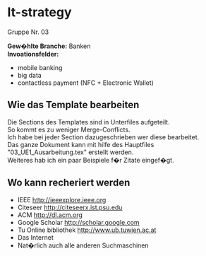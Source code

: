 It-strategy
===========

Gruppe Nr. 03

**Gew�hlte Branche:** Banken<br/>
**Invoationsfelder:**
- mobile banking
- big data
- contactless payment (NFC + Electronic Wallet)

Wie das Template bearbeiten
-----------
Die Sections des Templates sind in Unterfiles aufgeteilt. <br/>
So kommt es zu weniger Merge-Conflicts.<br/>
Ich habe bei jeder Section dazugeschrieben wer diese bearbeitet.<br/>
Das ganze Dokument kann mit hilfe des Hauptfiles "03_UE1_Ausarbeitung.tex" erstellt werden.<br/>
Weiteres hab ich ein paar Beispiele f�r Zitate eingef�gt.<br/>

Wo kann recheriert werden
-----------
- IEEE http://ieeexplore.ieee.org
- Citeseer http://citeseerx.ist.psu.edu
- ACM http://dl.acm.org
- Google Scholar http://scholar.google.com
- Tu Online bibliothek http://www.ub.tuwien.ac.at
- Das Internet
- Nat�rlich auch alle anderen Suchmaschinen
